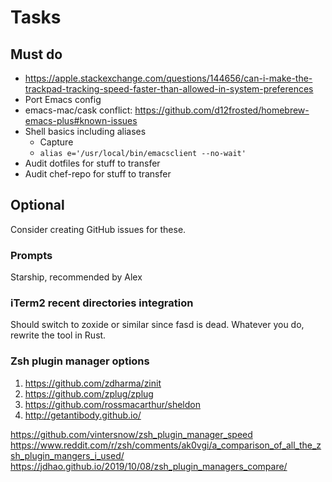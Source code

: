 # Tasks

## Must do

- https://apple.stackexchange.com/questions/144656/can-i-make-the-trackpad-tracking-speed-faster-than-allowed-in-system-preferences
- Port Emacs config
- emacs-mac/cask conflict: https://github.com/d12frosted/homebrew-emacs-plus#known-issues
- Shell basics including aliases
  - Capture
  - `alias e='/usr/local/bin/emacsclient --no-wait'`
- Audit dotfiles for stuff to transfer
- Audit chef-repo for stuff to transfer

## Optional

Consider creating GitHub issues for these.

### Prompts

Starship, recommended by Alex

### iTerm2 recent directories integration

Should switch to zoxide or similar since fasd is dead. Whatever you do, rewrite the tool in Rust.

### Zsh plugin manager options

1. https://github.com/zdharma/zinit
1. https://github.com/zplug/zplug
1. https://github.com/rossmacarthur/sheldon
1. http://getantibody.github.io/

https://github.com/vintersnow/zsh_plugin_manager_speed
https://www.reddit.com/r/zsh/comments/ak0vgi/a_comparison_of_all_the_zsh_plugin_mangers_i_used/
https://jdhao.github.io/2019/10/08/zsh_plugin_managers_compare/
